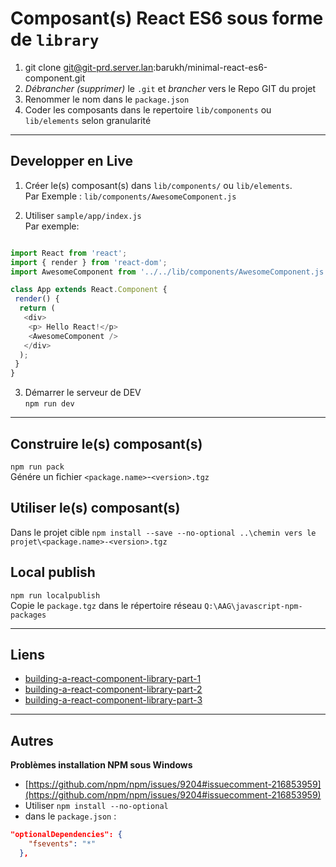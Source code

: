 # Composant(s) React ES6 sous forme de `library`
1. git clone git@git-prd.server.lan:barukh/minimal-react-es6-component.git
2. *Débrancher* *(supprimer)* le `.git` et *brancher* vers le Repo GIT du projet
3. Renommer le nom dans le `package.json`
4. Coder les composants dans le repertoire `lib/components` ou `lib/elements` selon granularité

---

## Developper en Live
1. Créer le(s) composant(s) dans `lib/components/` ou `lib/elements`.   
Par Exemple : `lib/components/AwesomeComponent.js` 

2. Utiliser `sample/app/index.js`   
Par exemple:

```javascript

import React from 'react';
import { render } from 'react-dom';
import AwesomeComponent from '../../lib/components/AwesomeComponent.js';

class App extends React.Component {
 render() {
  return (
   <div>
    <p> Hello React!</p>
    <AwesomeComponent />
   </div>
  );
 }
}
```

3. Démarrer le serveur de DEV   
`npm run dev`
---

## Construire le(s) composant(s)

`npm run pack`   
Génére un fichier `<package.name>`-`<version>.tgz`

## Utiliser le(s) composant(s)

Dans le projet cible `npm install --save --no-optional ..\chemin vers le projet\<package.name>-<version>.tgz`

## Local publish

`npm run localpublish`   
Copie le `package.tgz` dans le répertoire réseau `Q:\AAG\javascript-npm-packages` 

----------
## Liens

- [building-a-react-component-library-part-1](https://hackernoon.com/building-a-react-component-library-part-1-d8a1e248fe6c)
- [building-a-react-component-library-part-2](https://hackernoon.com/building-a-react-component-library-part-2-46fd4f77bb5c)
- [building-a-react-component-library-part-3](https://hackernoon.com/building-a-react-component-library-part-3-adb2cd0e021c)

----------

## Autres

**Problèmes installation NPM sous Windows**
- [https://github.com/npm/npm/issues/9204#issuecomment-216853959](https://github.com/npm/npm/issues/9204#issuecomment-216853959)
- Utiliser `npm install --no-optional`
- dans le `package.json` :

```json
"optionalDependencies": {
    "fsevents": "*"
  }, 
```
